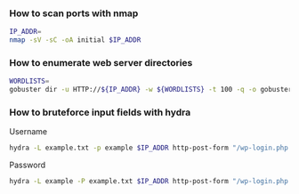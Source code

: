 ### How to scan ports with nmap
```bash
IP_ADDR=
nmap -sV -sC -oA initial $IP_ADDR
```
### How to enumerate web server directories
```bash
WORDLISTS=
gobuster dir -u HTTP://${IP_ADDR} -w ${WORDLISTS} -t 100 -q -o gobuster.txt
```
### How to bruteforce input fields with hydra
Username
```bash
hydra -L example.txt -p example $IP_ADDR http-post-form "/wp-login.php:log=^USER^&pwd=^PWD^:Invalid username" -t 30
```
Password
```bash
hydra -L example -P example.txt $IP_ADDR http-post-form "/wp-login.php:log=^USER^&pwd=^PWD^:The password you enter for the username" -t 30
```
